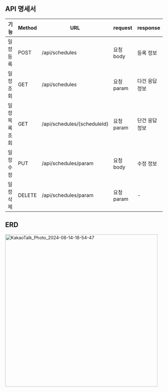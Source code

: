 ## API 명세서
| 기능          | Method    | URL                         | request   | response    |
| ------------ | --------- | --------------------------- | --------- | ----------- |
| 일정 등록      | POST      | /api/schedules              | 요청 body  | 등록 정보      |
| 일정 조회      | GET       | /api/schedules              | 요청 param | 다건 응답 정보  |
| 일정 목록 조회  | GET       | /api/schedules/{scheduleId} | 요청 param | 단건 응답 정보  |
| 일정 수정      | PUT       | /api/schedules/param        | 요청 body  | 수정 정보      |
| 일정 삭제      | DELETE    | /api/schedules/param        | 요청 param | -            |

## ERD
<img width="487" alt="KakaoTalk_Photo_2024-08-14-18-54-47" src="https://github.com/user-attachments/assets/d2cbbc4d-297a-4c9e-be4e-d1b4f460f4ab">
